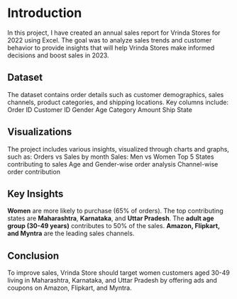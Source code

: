 
# Introduction
In this project, I have created an annual sales report for Vrinda Stores for 2022 using Excel. The goal was to analyze sales trends and customer behavior to provide insights that will help Vrinda Stores make informed decisions and boost sales in 2023.

## Dataset

The dataset contains order details such as customer demographics, sales channels, product categories, and shipping locations. Key columns include:
 Order ID
 Customer ID
 Gender
 Age
 Category
 Amount
Ship State

## Visualizations

The project includes various insights, visualized through charts and graphs, such as:
 Orders vs Sales by month
 Sales: Men vs Women
 Top 5 States contributing to sales
 Age and Gender-wise order analysis
 Channel-wise order contribution

 ## Key Insights
 **Women** are more likely to purchase (65% of orders).
 The top contributing states are **Maharashtra**, **Karnataka**, and **Uttar Pradesh**.
 The **adult age group (30-49 years)** contributes to 50% of the sales.
 **Amazon, Flipkart, and Myntra** are the leading sales channels.

 ## Conclusion
To improve sales, Vrinda Store should target women customers aged 30-49 living in Maharashtra, Karnataka, and Uttar Pradesh by offering ads and coupons on Amazon, Flipkart, and Myntra.





